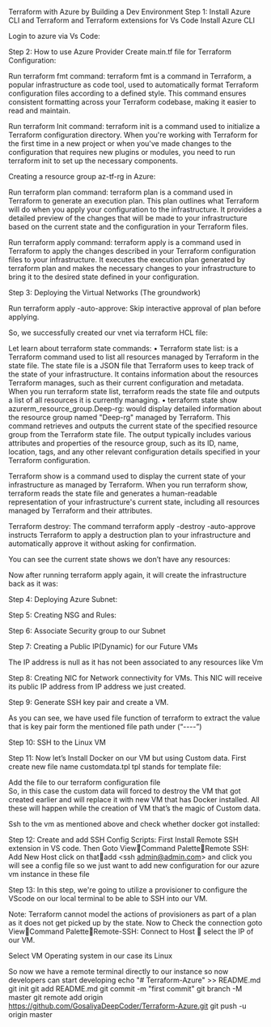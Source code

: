 Terraform with Azure by Building a Dev Environment
Step 1: Install Azure CLI and Terraform and Terraform extensions for Vs Code
Install Azure CLI


 
Login to azure via Vs Code:
 
Step 2: How to use Azure Provider
Create main.tf file for Terraform Configuration:
 

Run terraform fmt command: terraform fmt is a command in Terraform, a popular infrastructure as code tool, used to automatically format Terraform configuration files according to a defined style. This command ensures consistent formatting across your Terraform codebase, making it easier to read and maintain.
 
Run terraform Init command:  terraform init is a command used to initialize a Terraform configuration directory. When you're working with Terraform for the first time in a new project or when you've made changes to the configuration that requires new plugins or modules, you need to run terraform init to set up the necessary components.
 
Creating a resource group az-tf-rg in Azure:
 
Run terraform plan command: terraform plan is a command used in Terraform to generate an execution plan. This plan outlines what Terraform will do when you apply your configuration to the infrastructure. It provides a detailed preview of the changes that will be made to your infrastructure based on the current state and the configuration in your Terraform files.
 
Run terraform apply command: terraform apply is a command used in Terraform to apply the changes described in your Terraform configuration files to your infrastructure. It executes the execution plan generated by terraform plan and makes the necessary changes to your infrastructure to bring it to the desired state defined in your configuration.
 



Step 3: Deploying the Virtual Networks (The groundwork)
 
 
Run terraform apply -auto-approve: Skip interactive approval of plan before applying.
 
So, we successfully created our vnet via terraform HCL file:
 

Let learn about terraform state commands:
•	Terraform state list: is a Terraform command used to list all resources managed by Terraform in the state file. The state file is a JSON file that Terraform uses to keep track of the state of your infrastructure. It contains information about the resources Terraform manages, such as their current configuration and metadata.
When you run terraform state list, terraform reads the state file and outputs a list of all resources it is currently managing.
•	terraform state show azurerm_resource_group.Deep-rg:  would display detailed information about the resource group named "Deep-rg" managed by Terraform. This command retrieves and outputs the current state of the specified resource group from the Terraform state file.
The output typically includes various attributes and properties of the resource group, such as its ID, name, location, tags, and any other relevant configuration details specified in your Terraform configuration.
 
Terraform show  is a command used to display the current state of your infrastructure as managed by Terraform. When you run terraform show, terraform reads the state file and generates a human-readable representation of your infrastructure's current state, including all resources managed by Terraform and their attributes.
 














Terraform destroy: 
The command terraform apply -destroy -auto-approve instructs Terraform to apply a destruction plan to your infrastructure and automatically approve it without asking for confirmation.
 
You can see the current state shows we don’t have any resources:
 
Now after running terraform apply again, it will create the infrastructure back as it was:
 

Step 4: Deploying Azure Subnet:
 
 

Step 5: Creating NSG and Rules:
 
 
Step 6: Associate Security group to our Subnet
 
 
Step 7: Creating a Public IP(Dynamic) for our Future VMs
 
 
The IP address is null as it has not been associated to any resources like Vm 
 
Step 8: Creating NIC for Network connectivity for VMs.
This NIC will receive its public IP address from IP address we just created.
 


















Step 9: Generate SSH key pair and create a VM.
 
 
 
As you can see, we have used file function of terraform to extract the value that is key pair form the mentioned file path under (“----”)

 
Step 10: SSH to the Linux VM
 
 
Step 11: Now let’s Install Docker on our VM but using Custom data.
First create new file name customdata.tpl tpl stands for template file:  



Add the file to our terraform configuration file  
So, in this case the custom data will forced to destroy the VM that got created earlier and will replace it with new VM that has Docker installed. All these will happen while the creation of VM that’s the magic of Custom data.
 
Ssh to the vm as mentioned above and check whether docker got installed:
 
Step 12: Create and add SSH Config Scripts:
First Install Remote SSH extension in VS code. Then Goto ViewCommand PaletteRemote SSH: Add New Host click on thatadd <ssh admin@admin.com> and click you will see a config file so we just want to add new configuration for our azure vm instance in these file
 
Step 13: In this step, we're going to utilize a provisioner to configure the VScode on our local terminal to be able to SSH into our VM.
 
Note: Terraform cannot model the actions of provisioners as part of a plan as it does not get picked up by the state.
Now to Check the connection goto ViewCommand PaletteRemote-SSH: Connect to Host  select the IP of our VM.
 
Select VM Operating system in our case its Linux
 

 
So now we have a remote terminal directly to our instance so now developers can start developing
echo "# Terraform-Azure" >> README.md
git init
git add README.md
git commit -m "first commit"
git branch -M master
git remote add origin https://github.com/GosaliyaDeepCoder/Terraform-Azure.git
git push -u origin master
